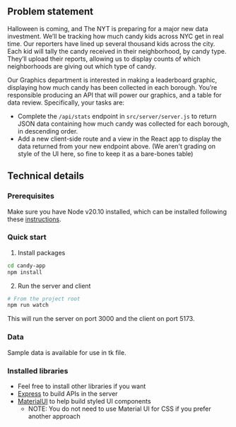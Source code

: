 
## Problem statement
Halloween is coming, and The NYT is preparing for a major new data investment. We’ll be tracking how much candy kids across NYC get in real time. Our reporters have lined up several thousand kids across the city. Each kid will tally the candy received in their neighborhood, by candy type. They’ll upload their reports, allowing us to display counts of which neighborhoods are giving out which type of candy.

Our Graphics department is interested in making a leaderboard graphic, displaying how much candy has been collected in each borough. You’re responsible producing an API that will power our graphics, and a table for data review. Specifically, your tasks are:

* Complete the `/api/stats` endpoint in `src/server/server.js` to return JSON data containing how much candy was collected for each borough, in descending order.
* Add a new client-side route and a view in the React app to display the data returned from your new endpoint above. (We aren't grading on style of the UI here, so fine to keep it as a bare-bones table)

## Technical details
### Prerequisites

Make sure you have Node v20.10 installed, which can be installed following these
[instructions](https://nodejs.org/en/download/package-manager).


### Quick start

1. Install packages

```sh
cd candy-app
npm install
```

2. Run the server and client

```sh
# From the project root
npm run watch
```

This will run the server on port 3000 and the client on port 5173.

### Data

Sample data is available for use in tk file.

### Installed libraries
- Feel free to install other libraries if you want
- [Express](https://expressjs.com/) to build APIs in the server
- [MaterialUI](https://mui.com/material-ui/) to help build styled UI components
  - NOTE: You do not need to use Material UI for CSS if you prefer another approach
